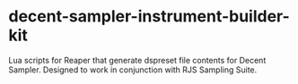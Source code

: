 # decent-sampler-instrument-builder-kit
Lua scripts for Reaper that generate dspreset file contents for Decent Sampler. Designed to work in conjunction with RJS Sampling Suite.
